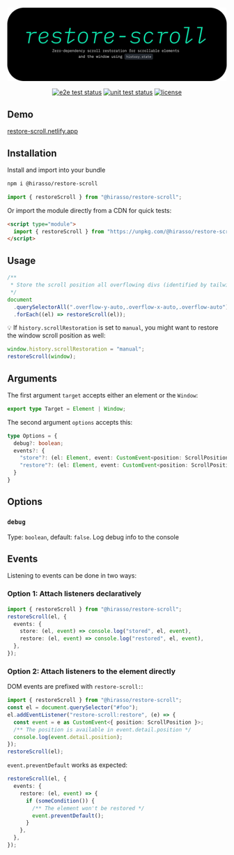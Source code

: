 [![@hirasso/restore-scroll](./.art/restore-scroll-cover.png?v3)](https://restore-scroll.netlify.app)

<div align="center">

[![e2e test status](https://img.shields.io/github/actions/workflow/status/hirasso/restore-scroll/e2e-tests.yml?branch=main&label=e2e%20tests)](https://github.com/hirasso/restore-scroll/actions/workflows/e2e-tests.yml)
[![unit test status](https://img.shields.io/github/actions/workflow/status/hirasso/restore-scroll/unit-tests.yml?branch=main&label=unit%20tests)](https://github.com/hirasso/restore-scroll/actions/workflows/unit-tests.yml)
[![license](https://img.shields.io/github/license/hirasso/restore-scroll)](https://github.com/hirasso/restore-scroll/blob/main/LICENSE)

</div>

## Demo

[restore-scroll.netlify.app](https://restore-scroll.netlify.app)

## Installation

Install and import into your bundle

```bash
npm i @hirasso/restore-scroll
```

```js
import { restoreScroll } from "@hirasso/restore-scroll";
```

Or import the module directly from a CDN for quick tests:

```html
<script type="module">
  import { restoreScroll } from "https://unpkg.com/@hirasso/restore-scroll@0?module";
</script>
```

## Usage

```js
/**
 * Store the scroll position all overflowing divs (identified by tailwind classes in this case):
 */
document
  .querySelectorAll(".overflow-y-auto,.overflow-x-auto,.overflow-auto")
  .forEach((el) => restoreScroll(el));
```

💡 If `history.scrollRestoration` is set to `manual`, you might want to restore the window scroll position as well:

```js
window.history.scrollRestoration = "manual";
restoreScroll(window);
```

## Arguments

The first argument `target` accepts either an element or the `Window`:

```ts
export type Target = Element | Window;
```

The second argument `options` accepts this:

```ts
type Options = {
  debug?: boolean;
  events?: {
    "store"?: (el: Element, event: CustomEvent<position: ScrollPosition>) => void,
    "restore"?: (el: Element, event: CustomEvent<position: ScrollPosition>) => void,
  }
}
```

## Options

### `debug`

Type: `boolean`, default: `false`. Log debug info to the console

## Events

Listening to events can be done in two ways:

### Option 1: Attach listeners declaratively

```ts
import { restoreScroll } from "@hirasso/restore-scroll";
restoreScroll(el, {
  events: {
    store: (el, event) => console.log("stored", el, event),
    restore: (el, event) => console.log("restored", el, event),
  },
});
```

### Option 2: Attach listeners to the element directly

DOM events are prefixed with `restore-scroll:`:

```ts
import { restoreScroll } from "@hirasso/restore-scroll";
const el = document.querySelector("#foo");
el.addEventListener("restore-scroll:restore", (e) => {
  const event = e as CustomEvent<{ position: ScrollPosition }>;
  /** The position is available in event.detail.position */
  console.log(event.detail.position);
});
restoreScroll(el);
```

`event.preventDefault` works as expected:

```ts
restoreScroll(el, {
  events: {
    restore: (el, event) => {
      if (someCondition()) {
        /** The element won't be restored */
        event.preventDefault();
      }
    },
  },
});
```
